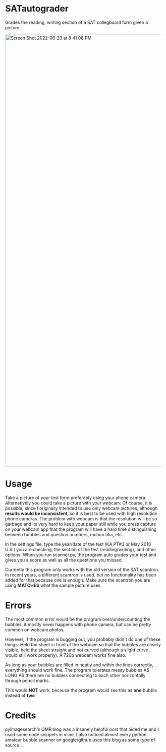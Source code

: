 # SATautograder
Grades the reading, writing section of a SAT collegboard form given a picture

<img width="1393" alt="Screen Shot 2022-06-23 at 8 41 08 PM" src="https://user-images.githubusercontent.com/85262856/175457602-e1fd2db5-dc5a-4389-b3c0-fa579a2e84f2.png">


# Usage
Take a picture of your test form preferably using your phone camera. Alternatively you could take a picture with your webcam; Of course, it is possible, since I originally intended to use only webcam pictures, although **results would be inconsistent**, so it is best to be used with high resolution phone cameras. The problem with webcam is that the resolution will be so garbage and its very hard to keep your paper still while you press capture on your webcam app that the program will have a hard time distinguishing between bubbles and question numbers, motion blur, etc. . 

In the settings file, type the year/date of the test (KA PT#3 or May 2018 U.S.) you are checking, the section of the test (reading/writing), and other options. When you run scanner.py, the program auto grades your test and gives you a score as well as all the questions you missed.

Currently this program only works with the old version of the SAT scantron. In recent years, a different scantron is used, but no functionality has been added for that because one is enough. Make sure the scantron you are using **MATCHES** what the sample picture uses.

# Errors

The most common error would be the program over/undercounting the bubbles, it mostly never happens with phone camera, but can be pretty common on webcam photos.

However, if the program is bugging out, you probably didn't do one of these things: Held the sheet in front of the webcam so that the bubbles are clearly visible, held the sheet straight and not curved (although a slight curve would still work properly). A 720p webcam works fine also.

As long as your bubbles are filled in neatly and within the lines correctly, everything should work fine. The program tolerates messy bubbles AS LONG AS there are no bubbles connecting to each other horizontally through pencil marks.

This would **NOT** work, because the program would see this as **one** bubble instead of **two**

# Credits

pyimagesearch's OMR blog was a insanely helpful post that aided me and I used some code snippets in mine. I also noticed almost every python amateur bubble scanner on google/github uses this blog as some type of source...
